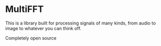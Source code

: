 # MultiFFT

This is a library built for processing signals of many kinds, from audio to image to whatever you can think off.

Completely open source
